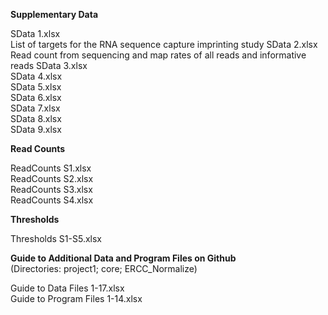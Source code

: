 <b>Supplementary Data</b>

SData 1.xlsx<br> List of targets for the RNA sequence capture imprinting study
SData 2.xlsx<br> Read count from sequencing and map rates of all reads and informative reads
SData 3.xlsx<br> 
SData 4.xlsx<br>
SData 5.xlsx<br>
SData 6.xlsx<br>
SData 7.xlsx<br>
SData 8.xlsx<br>
SData 9.xlsx<br>

<b>Read Counts</b>

ReadCounts S1.xlsx<br>
ReadCounts S2.xlsx<br>
ReadCounts S3.xlsx<br>
ReadCounts S4.xlsx<br>

<b>Thresholds </b>

Thresholds S1-S5.xlsx

<b>Guide to Additional Data and Program Files on Github</b><br>
(Directories: project1; core; ERCC_Normalize)<br>

Guide to Data Files 1-17.xlsx<br>
Guide to Program Files 1-14.xlsx

